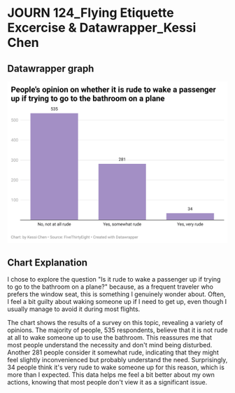 # JOURN 124_Flying Etiquette Excercise & Datawrapper_Kessi Chen

## Datawrapper graph
![Datawrapper graph](FwZuV-people-s-opinion-on-whether-it-is-rude-to-wake-a-passenger-up-if-trying-to-go-to-the-bathroom-on-a-plane.png)


## Chart Explanation

I chose to explore the question "Is it rude to wake a passenger up if trying to go to the bathroom on a plane?" because, as a frequent traveler who prefers the window seat, this is something I genuinely wonder about. Often, I feel a bit guilty about waking someone up if I need to get up, even though I usually manage to avoid it during most flights.

The chart shows the results of a survey on this topic, revealing a variety of opinions. The majority of people, 535 respondents, believe that it is not rude at all to wake someone up to use the bathroom. This reassures me that most people understand the necessity and don't mind being disturbed. Another 281 people consider it somewhat rude, indicating that they might feel slightly inconvenienced but probably understand the need. Surprisingly, 34 people think it's very rude to wake someone up for this reason, which is more than I expected. This data helps me feel a bit better about my own actions, knowing that most people don't view it as a significant issue.
